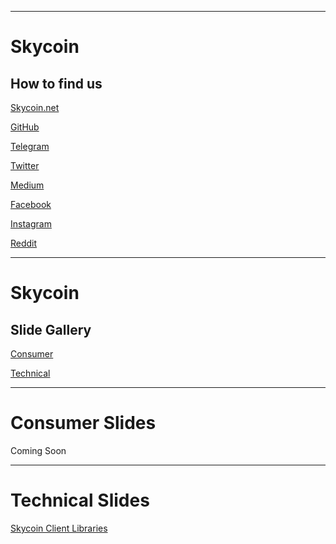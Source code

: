 <!-- .slide: id="Skycoin" data-background="../img/skycoin-logos/Skycoin-Cloud-BW-Vertical@2x.png" data-background-size="70%" data-background-repeat="no-repeat" -->

---
<!-- .slide: id="SkycoinAbout" data-background="../img/skycoin-logos/Skycoin-Cloud-BW-Horizontal@1x.png" data-background-size="10%" data-background-position="0% 100%" -->
# Skycoin
## How to find us

[Skycoin.net](https://skycoin.net)

[GitHub](https://github.com/skycoin)

[Telegram](https://t.me/skycoin)

[Twitter](https://twitter.com/skycoinproject)

[Medium](https://medium.com/skycoin)

[Facebook]()

[Instagram]()

[Reddit]()


---
<!-- .slide: id="Gallery" data-background="../img/skycoin-logos/Skycoin-Cloud-BW-Horizontal@1x.png" data-background-size="10%" data-background-position="0% 100%" -->
# Skycoin
## Slide Gallery

[Consumer](#/Consumer)

[Technical](#/Technical)

---
<!-- .slide: id="Consumer" data-background="../img/skycoin-logos/Skycoin-Cloud-BW-Horizontal@1x.png" data-background-size="10%" data-background-position="0% 100%" -->
# Consumer Slides
Coming Soon

---
<!-- .slide: id="Technical" data-background="../img/skycoin-logos/Skycoin-Cloud-BW-Horizontal@1x.png" data-background-size="10%" data-background-position="0% 100%" -->
# Technical Slides
[Skycoin Client Libraries](skycoin-slides/technical/skycoin.libs.html)
